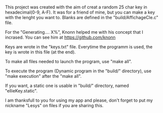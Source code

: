 This project was created with the aim of creat a random 25 char key in hexadecimal(0-9, A-F).
It was for a friend of mine, but you can make a key with the lenght you want to. Blanks are defined in the "build/AffichageCle.c" file.

For the "Generating.... X%", Knonn helped me with his concept that I incrased. You can see him at https://github.com/knonn

Keys are wrote in the "keys.txt" file. Everytime the programm is used, the key is wrote in this file (at the end).

To make all files needed to launch the program, use "make all".

To execute the program (Dynamic program in the "build/" directory), use "make execution" after the "make all".

If you want, a static one is usable in "build/" directory, named "ellieKey.static".

I am thanksfull to you for using my app and please, don't forget to put my nickname "Lesys" on files if you are sharing this.
